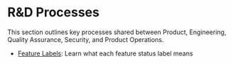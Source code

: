 # R&D Processes

This section outlines key processes shared between Product, Engineering, Quality Assurance, Security, and Product Operations.

* [Feature Labels](feature-labels.md): Learn what each feature status label means